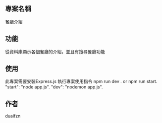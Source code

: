 ## 專案名稱
餐廳介紹

## 功能
從資料庫顯示各個餐廳的介紹，並且有搜尋餐廳功能

## 使用
此專案需要安裝Express.js
執行專案使用指令 npm run dev .
             or npm run start.
"start": "node app.js".
"dev": "nodemon app.js".

## 作者
duaifzn
